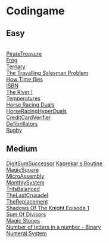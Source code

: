 # Codingame

## Easy 
<a href=""></a>
 	<a href = "AddEmUp.java"> </a>   
	<a href = "PirateTreasure">PirateTreasure </a>       
  	<a href = "Frog"> 	Frog</a>   
    	<a href = "Ternary"> 	 Ternary </a>   
<a href = "theTravellingSalesmanProblem.hs"> The Travalling Salesman Problem </a>   
<a href = "HowTimeFlies.java"> 	How Time flies </a>   
	<a href = "ISBN.java"> ISBN </a>   
  <a href = "TheRiverI.hs"> 	The River I </a>   
   <a href = "Temperatures.java"> Temperatures </a>   
   <a href = "HorseRacingDuals.java">	Horse Racing Duals</a>   
	<a href = "HorseRacingHyperDuals.java">	HorseRacingHyperDuals   
  <a href = "CreditCardVerifier"> 	 CreditCardVerifier</a>   
	<a href = "Defibrillators.java">Defibrillators</a>   
  <a href = "Rugby.java">Rugby</a>   

	



## Medium   

  <a href = "DigitSumSuccessor"> DigitSumSuccessor</a>
  <a href = "KaprekarsRoutine"> Kaprekar s Routine  </a>   
	<a href = "MagicSquare"> MagicSquare  </a>   
	<a href = "MicroAssembly"> MicroAssembly </a>   
	<a href = "MonthlySystem"> MonthlySystem  </a>   
	<a href = "TritsBalanced"> TritsBalanced 	</a>    
 <a href = "TheLastCrusadeI"> TheLastCrusadeI </a>   
	<a href = "TheReplacement">TheReplacement </a>   
	<a href = "Shadows%20of%20the%20Knight%20-%20Episode%201"> Shadows Of The Knight Episode 1 </a>   
	<a href = "SumOfDivisors"> Sum Of Divisors 	</a>   
	<a href = "MagicStones"> Magic Stones	</a>  
	<a href = "NumberOfLettersInANumberBinary"> Number of letters in a number - Binary</a>  
	<a href = "NumeralSystem"> Numeral System</a>  
	
